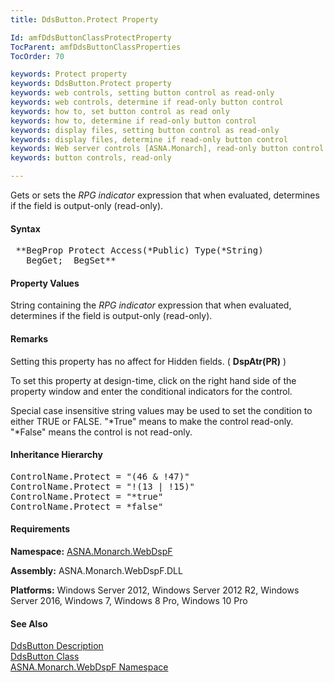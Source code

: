 ```yaml
---
title: DdsButton.Protect Property

Id: amfDdsButtonClassProtectProperty
TocParent: amfDdsButtonClassProperties
TocOrder: 70

keywords: Protect property
keywords: DdsButton.Protect property
keywords: web controls, setting button control as read-only
keywords: web controls, determine if read-only button control
keywords: how to, set button control as read only
keywords: how to, determine if read-only button control
keywords: display files, setting button control as read-only
keywords: display files, determine if read-only button control
keywords: Web server controls [ASNA.Monarch], read-only button control
keywords: button controls, read-only

---
```


Gets or sets the *RPG indicator* expression that when evaluated, determines if the field is output-only (read-only).

#### Syntax
<pre class="syntax"> **BegProp Protect Access(*Public) Type(*String)
   BegGet;  BegSet** </pre>

#### Property Values
String containing the *RPG indicator* expression that when evaluated, determines if the field is output-only (read-only).

#### Remarks
Setting this property has no affect for Hidden fields. ( **DspAtr(PR)** )

To set this property at design-time, click on the right hand side of the property window and enter the conditional indicators for the control.

Special case insensitive string values may be used to set the condition to either TRUE or FALSE. "*True" means to make the control read-only. "*False" means the control is not read-only.

#### Inheritance Hierarchy
<pre class="example">ControlName.Protect = "(46 &amp; !47)"
ControlName.Protect = "!(13 | !15)"
ControlName.Protect = "*true"
ControlName.Protect = *false"</pre>

#### Requirements
**Namespace:** [ASNA.Monarch.WebDspF](amfWebDspFNamespace.html)

**Assembly:** ASNA.Monarch.WebDspF.DLL

**Platforms:** Windows Server 2012, Windows Server 2012 R2, Windows Server 2016, Windows 7, Windows 8 Pro, Windows 10 Pro

#### See Also
[DdsButton Description](amfUnderstandingButtons.html)<br /> [DdsButton Class](amfDdsButtonClass.html) <br /> [ ASNA.Monarch.WebDspF Namespace](amfWebDspFNamespace.html) 
